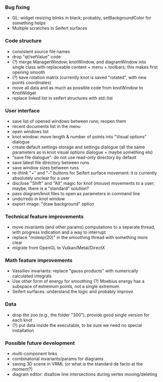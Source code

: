 ### Bug fixing

* GL: widget resizing blinks in black; probably, setBackgroundColor for something helps
* Multiple scratches in Seifert surfaces

### Code structure

* consistent source file names
* drop "qt/setValue" code
* (?) merge ManagerWindow, knotWindow, and diagramWindow into single class with replaceable content + menu + toolbars; this makes first opening smooth
* (?) save rotation matrix (currently knot is saved "rotated", with new points coordinates)
* move all data and as much as possible code from knotWindow to KnotWidget
* replace linked list in seifert structures with std::list

### User interface

* save list of opened windows between runs; reopen them
* recent documents list in the menu
* open windows list
* knot window: move length & number of points into "Visual options" dialogue
* create default settings storage and settings dialogue (all the same parameters as in knot visual options dialogue + maybe something els)
* "save file dialogue": do not use read-only directory by default
* save latest file directory between runs
* save window sizes between runs
* re-think "+" and "-" buttons for Seifert surface movement: it is currently absolutely unclear for a user
* disclose "Shift" and "Alt" magic for knot (mouse) movements to a user; maybe, there is a "standard" solution?
* pass diagram/knot files to open as parameters in command line
* undo/redo in knot window
* export image: "draw background" option

### Technical feature improvements

* move invariants (and other params) computations to a separate thread, with progress indication and a way to interrupt
* replace "msleep(20)" in the smoothing thread with something more clear
* migrate from OpenGL to Vulkan/Metal/DirectX

### Math feature improvements

* Vassiliev invariants: replace "gauss products" with numerically calculated integrals
* Use other form of energy for smoothing (?) Moebius energy has a subspace of extremum points, not a single extremum
* Seifert surfaces: understand the logic and probably improve

### Data

* drop the zoo (e.g., the folder "300"), provide good single version for each knot
* (?) put data inside the executable, to be sure we need no special installation

### Possible future development

* multi-component links 
* combinatorial invariants/params for diagrams
* saving 3D scene in VRML (or what is the standard de facto at the moment?)
* diagram editor: disallow line intersections during vertex moving/deleting
